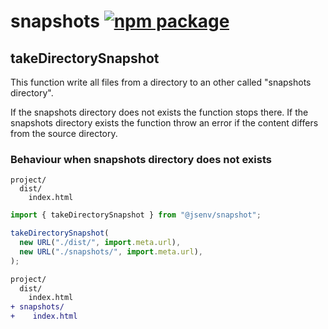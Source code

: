 # snapshots [![npm package](https://img.shields.io/npm/v/@jsenv/snapshot.svg?logo=npm&label=package)](https://www.npmjs.com/package/@jsenv/snapshot)

## takeDirectorySnapshot

This function write all files from a directory to an other called "snapshots directory".

If the snapshots directory does not exists the function stops there.
If the snapshots directory exists the function throw an error if the content differs from the source directory.

### Behaviour when snapshots directory does not exists

```
project/
  dist/
    index.html
```

```js
import { takeDirectorySnapshot } from "@jsenv/snapshot";

takeDirectorySnapshot(
  new URL("./dist/", import.meta.url),
  new URL("./snapshots/", import.meta.url),
);
```

```diff
project/
  dist/
    index.html
+ snapshots/
+    index.html
```
